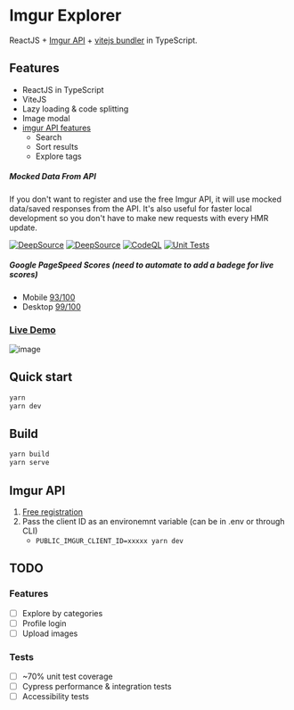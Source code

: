 # Imgur Explorer

ReactJS + [Imgur API](https://imgur.com/) + [vitejs bundler](https://github.com/vitejs/vite) in TypeScript.

## Features

- ReactJS in TypeScript
- ViteJS
- Lazy loading & code splitting
- Image modal
- [imgur API features](https://api.imgur.com/)
  - Search
  - Sort results
  - Explore tags

##### Mocked Data From API

If you don't want to register and use the free Imgur API, it will use mocked data/saved responses from the API. It's also useful for faster local development so you don't have to make new requests with every HMR update.

[![DeepSource](https://deepsource.io/gh/NazimHAli/imgur-explorer.svg/?label=active+issues&show_trend=true&token=aO_Hx9m4iDxMopueaxAigoGd)](https://deepsource.io/gh/NazimHAli/imgur-explorer)
[![DeepSource](https://deepsource.io/gh/NazimHAli/imgur-explorer.svg/?label=resolved+issues&show_trend=true&token=aO_Hx9m4iDxMopueaxAigoGd)](https://deepsource.io/gh/NazimHAli/imgur-explorer)
[![CodeQL](https://github.com/NazimHAli/imgur-explorer/actions/workflows/codeql-analysis.yml/badge.svg?branch=master)](https://github.com/NazimHAli/imgur-explorer/actions/workflows/codeql-analysis.yml)
[![Unit Tests](https://github.com/NazimHAli/imgur-explorer/actions/workflows/unit-tests.yml/badge.svg)](https://github.com/NazimHAli/imgur-explorer/actions/workflows/unit-tests.yml)

##### Google PageSpeed Scores (need to automate to add a badege for live scores)

- Mobile [93/100](https://developers.google.com/speed/pagespeed/insights/?url=https%3A%2F%2Fimgur-explorer.vercel.app%2F&tab=mobile)
- Desktop [99/100](https://developers.google.com/speed/pagespeed/insights/?url=https%3A%2F%2Fimgur-explorer.vercel.app%2F&tab=desktop)

### [Live Demo](https://imgur-explorer.vercel.app/)

![image](https://user-images.githubusercontent.com/26750288/137959059-cdb00104-2c32-4a7e-bc42-d0f680561f4d.png)

## Quick start

```bash
yarn
yarn dev
```

## Build

```bash
yarn build
yarn serve
```

## Imgur API

1. [Free registration](https://api.imgur.com/oauth2/addclient)
2. Pass the client ID as an environemnt variable (can be in .env or through CLI)
   - `PUBLIC_IMGUR_CLIENT_ID=xxxxx yarn dev`

## TODO

### Features

- [ ] Explore by categories
- [ ] Profile login
- [ ] Upload images

### Tests

- [ ] ~70% unit test coverage
- [ ] Cypress performance & integration tests
- [ ] Accessibility tests
